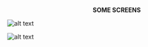 <b><center>SOME SCREENS</center></b>

![alt text](https://i.imgur.com/XOcZFGc.png)

![alt text](https://i.imgur.com/kKXBidE.png)
